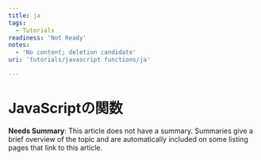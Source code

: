 ```yaml
---
title: ja
tags:
  - Tutorials
readiness: 'Not Ready'
notes:
  - 'No content; deletion candidate'
uri: 'tutorials/javascript functions/ja'

---
```

# JavaScriptの関数

**Needs Summary**: This article does not have a summary. Summaries give a brief overview of the topic and are automatically included on some listing pages that link to this article.

